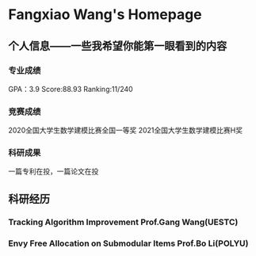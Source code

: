 # Fangxiao Wang's Homepage
## 个人信息——一些我希望你能第一眼看到的内容
### 专业成绩
GPA：3.9 Score:88.93 Ranking:11/240
### 竞赛成绩
2020全国大学生数学建模比赛全国一等奖
2021全国大学生数学建模比赛H奖
### 科研成果
一篇专利在投，一篇论文在投

## 科研经历
### Tracking Algorithm Improvement    Prof.Gang Wang(UESTC)
### Envy Free Allocation on Submodular Items     Prof.Bo Li(POLYU)

